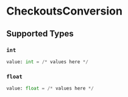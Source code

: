 # CheckoutsConversion


## Supported Types

### `int`

```python
value: int = /* values here */
```

### `float`

```python
value: float = /* values here */
```

